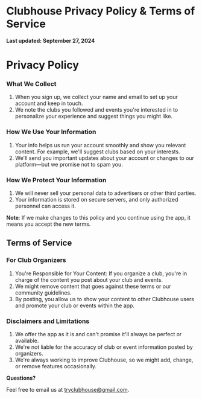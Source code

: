 # Clubhouse Privacy Policy & Terms of Service

**Last updated: September 27, 2024**

# Privacy Policy

### What We Collect
1. When you sign up, we collect your name and email to set up your account and keep in touch.
2. We note the clubs you followed and events you're interested in to personalize your experience and suggest things you might like.

### How We Use Your Information
1. Your info helps us run your account smoothly and show you relevant content. For example, we'll suggest clubs based on your interests.
2. We'll send you important updates about your account or changes to our platform—but we promise not to spam you.

### How We Protect Your Information
1. We will never sell your personal data to advertisers or other third parties.
2. Your information is stored on secure servers, and only authorized personnel can access it.

**Note**: If we make changes to this policy and you continue using the app, it means you accept the new terms.

## Terms of Service

### For Club Organizers

1. You're Responsible for Your Content: If you organize a club, you're in charge of the content you post about your club and events.
2. We might remove content that goes against these terms or our community guidelines.
3. By posting, you allow us to show your content to other Clubhouse users and promote your club or events within the app.

### Disclaimers and Limitations

1. We offer the app as it is and can't promise it'll always be perfect or available.
2. We're not liable for the accuracy of club or event information posted by organizers.
3. We're always working to improve Clubhouse, so we might add, change, or remove features occasionally.

**Questions?**

Feel free to email us at [tryclubhouse@gmail.com](mailto:tryclubhouse@gmail.com).
